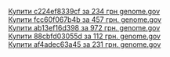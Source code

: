 [Купити c224ef8339cf за 234 грн genome.gov](https://www.genome.gov/)<br>
[Купити fcc60f067b4b за 457 грн. genome.gov](https://www.genome.gov/)<br>
[Купити ab13ef16d398 за 972 грн. genome.gov](https://www.genome.gov/)<br>
[Купити 88cbfd03055d за 112 грн. genome.gov](https://www.genome.gov/)<br>
[Купити af4adec63a45 за 231 грн. genome.gov](https://www.genome.gov/)<br>

